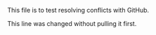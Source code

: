This file is to test resolving conflicts with GitHub.

This line was changed without pulling it first.
